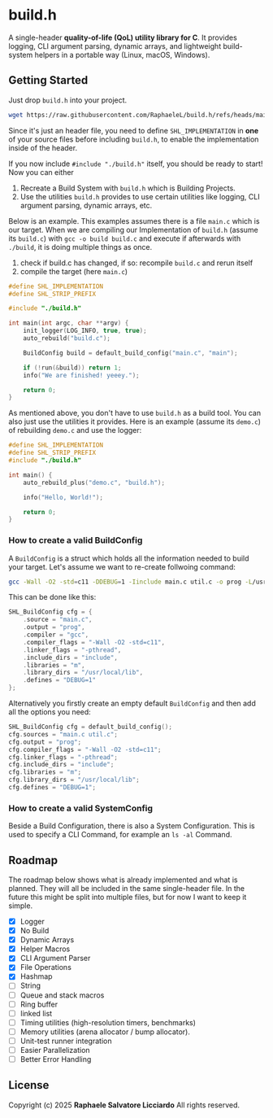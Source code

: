 # build.h

A single-header **quality-of-life (QoL) utility library for C**. It provides logging, CLI argument parsing, dynamic arrays, and lightweight build-system helpers in a portable way (Linux, macOS, Windows).

## Getting Started

Just drop `build.h` into your project.

```bash
wget https://raw.githubusercontent.com/RaphaeleL/build.h/refs/heads/main/build.h
```

Since it's just an header file, you need to define `SHL_IMPLEMENTATION` in **one** of your source files before including `build.h`, to enable the implementation inside of the header.

If you now include `#include "./build.h"` itself, you should be ready to start! Now you can either

1. Recreate a Build System with `build.h` which is Building Projects. 
2. Use the utilities `build.h` provides to use certain utilities like logging, CLI argument parsing, dynamic arrays, etc.

Below is an example. This examples assumes there is a file `main.c` which is our target. When we are compiling our Implementation of `build.h` (assume its `build.c`) with `gcc -o build build.c` and execute if afterwards with `./build`, it is doing multiple things as once.

1. check if build.c has changed, if so: recompile `build.c` and rerun itself
2. compile the target (here `main.c`)

```c
#define SHL_IMPLEMENTATION
#define SHL_STRIP_PREFIX

#include "./build.h"

int main(int argc, char **argv) {
    init_logger(LOG_INFO, true, true);
    auto_rebuild("build.c");

    BuildConfig build = default_build_config("main.c", "main");

    if (!run(&build)) return 1;
    info("We are finished! yeeey.");

    return 0;
}
```

As mentioned above, you don't have to use `build.h` as a build tool. You can also just use the utilities it provides. Here is an example (assume its `demo.c`) of rebuilding `demo.c` and use the logger:

```c
#define SHL_IMPLEMENTATION
#define SHL_STRIP_PREFIX
#include "./build.h"

int main() {
    auto_rebuild_plus("demo.c", "build.h");

    info("Hello, World!");

    return 0;
}
```

### How to create a valid BuildConfig

A `BuildConfig` is a struct which holds all the information needed to build your target. Let's assume we want to re-create follwoing command:

```bash
gcc -Wall -O2 -std=c11 -DDEBUG=1 -Iinclude main.c util.c -o prog -L/usr/local/lib -lm -pthread
```

This can be done like this:

```c
SHL_BuildConfig cfg = {
    .source = "main.c",
    .output = "prog",
    .compiler = "gcc",
    .compiler_flags = "-Wall -O2 -std=c11",
    .linker_flags = "-pthread",
    .include_dirs = "include",
    .libraries = "m",
    .library_dirs = "/usr/local/lib",
    .defines = "DEBUG=1"
};
```

Alternatively you firstly create an empty default `BuildConfig` and then add all the options you need:

```c
SHL_BuildConfig cfg = default_build_config();
cfg.sources = "main.c util.c";
cfg.output = "prog";
cfg.compiler_flags = "-Wall -O2 -std=c11";
cfg.linker_flags = "-pthread";
cfg.include_dirs = "include";
cfg.libraries = "m";
cfg.library_dirs = "/usr/local/lib";
cfg.defines = "DEBUG=1";
```

### How to create a valid SystemConfig

Beside a Build Configuration, there is also a System Configuration. This is used to specify a CLI Command, for example an `ls -al` Command. 

##  Roadmap

The roadmap below shows what is already implemented and what is planned. They will all be included in the same single-header file. In the future this might be split into multiple files, but for now I want to keep it simple.

- [x] Logger
- [x] No Build
- [x] Dynamic Arrays
- [x] Helper Macros
- [x] CLI Argument Parser
- [x] File Operations
- [x] Hashmap
- [ ] String
- [ ] Queue and stack macros
- [ ] Ring buffer
- [ ] linked list
- [ ] Timing utilities (high-resolution timers, benchmarks)
- [ ] Memory utilities (arena allocator / bump allocator).
- [ ] Unit-test runner integration
- [ ] Easier Parallelization
- [ ] Better Error Handling

## License

Copyright (c) 2025 **Raphaele Salvatore Licciardo**
All rights reserved.
